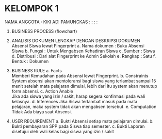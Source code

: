 # KELOMPOK 1

NAMA ANGGOTA	: KIKI ADI PAMUNGKAS
			: 
			:
			:
			:

1. BUSINESS PROCESS (flowchart)
 
2.	ANALISIS DOKUMEN LENGKAP DENGAN DESKRIPSI DOKUMEN
    Absensi Siswa lewat Fingerprint
    a.	Nama dokumen	: Buku Absensi Siswa
    b.	Fungsi 		: Untuk Mengabsen Kehadiran Siswa
    c.	Sumber 		: Siswa
    d.	Distribusi		: Dari alat Fingerprint ke Admin Sekolah
    e.	Rangkap		: Satu
    f.	Bentuk 		: Dokumen

3.	BUSINESS RULE
    a.	Facts  
        Memberi Kemudahan pada Absensi lewat Fingerprint.
    b.	Constraints  
        System absensi akan mentoleransi bagi siswa yang terlambat sampai 15 menit setelah mata pelajaran dimulai, lebih dari itu system akan menutup form absensi.
    c.	Action Anable  
        Jika ada siswa yang izin / sakit, harap segera konfirmasi pada wali kelasnya.
    d.	Inferences
        Jika Siswa terlambat masuk pada mata pelajaran, maka system tidak akan mengabsen tersebut.
    e.	Computation
        Tidak Ada biaya saat Absensi.

4.	USER REQUIREMENT 
    a.	Bukti Absensi setiap mata pelajaran dimulai.
    b.	Bukti pembayaran SPP pada Siswa tiap semester.
    c.	Bukti Laporan disetujui oleh wali kelas bagi siswa yang izin / sakit
